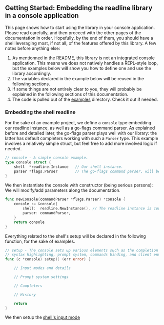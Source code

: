 
## Getting Started: Embedding the readline library in a console application


This page shows how to start using the library in your console application. Please read carefully, and then 
proceed with the other pages of the documentation in order. Hopefully, by the end of them, you should have a 
shell leveraging most, if not all, of the features offered by this library. A few notes before anything else:

1) As mentionned in the README, this library is not an integrated console application. This means we does not natively 
handles a REPL-style loop, but the examples below will show you how to define one and use the library accordingly.
2) The variables declared in the example below will be reused in the following sections.
3) If some things are not entirely clear to you, they will probably be explained in the following sections of this documentation.
5) The code is pulled out of the [examples](https://github.com/maxlandon/readline/examples) directory. Check it out if needed.


### Embedding the shell readline

For the sake of an example project, we define a `console` type embedding our readline instance, as well
as a [go-flags](https://github.com/jessevdk/go-flags) command parser. As explained before and detailed later, the
go-flags parser plays well with our library: the latter has default completers working with such a `Parser` type.
This example involves a relatively simple struct, but feel free to add more involved logic if needed.

```go
// console - A simple console example.
type console struct {
	shell  *readline.Instance   // Our shell instance.
	parser *flags.Parser        // The go-flags command parser, will be explained in further sections.
}
```

We then instantiate the console with constructor (being serious persons):
We will modify/add parameters along the documentation. 

```go
func newConsole(commandParser *flags.Parser) *console {
	console := &console{
		shell:  readline.NewInstance(), // The readline instance is constructed with some default behavior.
		parser: commandParser,          
	}
	return console
}
```

Everything related to the shell's setup will be declared in the following function, for the sake of examples.

```go
// setup - The console sets up various elements such as the completion system, hints,
// syntax highlighting, prompt system, commands binding, and client environment loading.
func (c *console) setup() (err error) {

    // Input modes and details

    // Prompt system settings

    // Completers

    // History

    return
}
```

We then setup the [shell's input mode](https://github.com/maxlandon/readline/wiki/Input-Modes)
